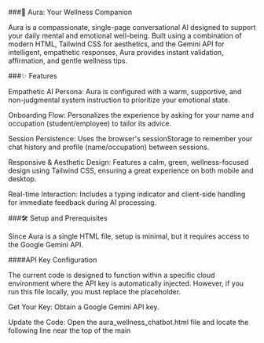 ###🌿 Aura: Your Wellness Companion

Aura is a compassionate, single-page conversational AI designed to support your daily mental and emotional well-being. Built using a combination of modern HTML, Tailwind CSS for aesthetics, and the Gemini API for intelligent, empathetic responses, Aura provides instant validation, affirmation, and gentle wellness tips.

###✨ Features

Empathetic AI Persona: Aura is configured with a warm, supportive, and non-judgmental system instruction to prioritize your emotional state.

Onboarding Flow: Personalizes the experience by asking for your name and occupation (student/employee) to tailor its advice.

Session Persistence: Uses the browser's sessionStorage to remember your chat history and profile (name/occupation) between sessions.

Responsive & Aesthetic Design: Features a calm, green, wellness-focused design using Tailwind CSS, ensuring a great experience on both mobile and desktop.

Real-time Interaction: Includes a typing indicator and client-side handling for immediate feedback during AI processing.

###🛠️ Setup and Prerequisites

Since Aura is a single HTML file, setup is minimal, but it requires access to the Google Gemini API.

####API Key Configuration

The current code is designed to function within a specific cloud environment where the API key is automatically injected. However, if you run this file locally, you must replace the placeholder.

Get Your Key: Obtain a Google Gemini API key.

Update the Code: Open the aura_wellness_chatbot.html file and locate the following line near the top of the main <script> block:

#####const API_KEY = "AIzaSyD-YOUR-REAL-SECRET-KEY-HERE"; 


Replace "AIzaSyD-YOUR-REAL-SECRET-KEY-HERE" with your actual API key (Note: Exposing API keys in client-side code is generally discouraged for production apps and is done here for simplicity).

Running Locally

Save the code as a single file (e.g., aura_wellness_chatbot.html).

Open the file directly in your web browser.

###🚀 Usage

Start: Upon launch, Aura will begin the onboarding process by asking for your name.

Profile Setup: Enter your name, followed by your occupation (student or employee) as prompted.

Conversation: Once onboarding is complete, Aura will give a welcoming message. You can now chat about your feelings, stress, anxiety, or general well-being.

Interaction: Use the input box to type your message and press Enter or click the Send button (paper airplane icon).

###💻 Technical Stack

HTML5: Core structure.

CSS: Inlined custom styles and Tailwind CSS utility classes (via CDN).

JavaScript (ES6): Core application logic, including chat state management, API calls, and UI rendering.

Gemini API (gemini-2.5-flash-preview-09-2025): Used for generating the AI's conversational and therapeutic responses.

Lucide Icons (via CDN): Used for the leaf and send icons.

sessionStorage: Used for lightweight, client-side persistence of user profile and chat history.

###⚠️ Notes on API Key Security

This application uses a client-side API call for simplicity. For any production application, the secure solution is to proxy the API request through a private backend server (e.g., Node.js, Python), which reads the API key from a secure .env file and hides it from the public browser client.